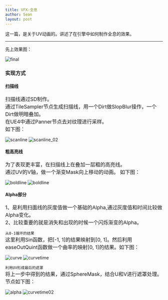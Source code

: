 ```yaml
---
title: VFX-全息
author: Sean
layout: post
---
```

这一篇，是关于UV动画的。讲述了在引擎中如何制作全息的效果。

****

先上效果图：<br>

![final](https://user-images.githubusercontent.com/106949238/173721483-4fa01103-65a9-425e-ab09-78755aba1ee7.gif)

### 实现方式

#### 扫描线
<font size="3">
  扫描线通过SD制作。<br>
  通过TileSampler节点生成扫描线，用一个Dirt做SlopBlur操作，一个Dirt做明暗叠加。<br>
  在UE4中通过Panner节点去对纹理进行采样。<br>
  如下图：
</font>

![scanline](https://user-images.githubusercontent.com/106949238/173819196-917f412e-43f7-4d53-b136-11fb44862bf9.png)
![scanline_02](https://user-images.githubusercontent.com/106949238/173820159-99a8e143-68ae-40b7-8e53-4827ebd4a578.gif)

#### 粗高亮线
<font size="3">
  为了表现更丰富，在扫描线上在叠加一层粗的高亮线。<br>
  通过UV的V轴，做一个渐变Mask向上移动的动画。
  如下图：
</font>

![boldline](https://user-images.githubusercontent.com/106949238/173823038-aa0a2ffe-efa6-4e81-bb2d-f649bdf48c8d.png)
![boldline](https://user-images.githubusercontent.com/106949238/173823160-94c0abde-229f-456e-9fb6-6839a3d46d1a.gif)

#### Alpha部分
<font size="3">
  1、是利用扫面线的灰度值做一个基础的Alpha,通过灰度值和时间比较做Alpha变化。<br>
  2、比较重要的就是消失和出现的时候一个闪烁渐变的Alpha。<br>
</font> 

  `从0-1循环的结果`  
   <font size="3">这里利用Sin函数，把[-1, 1]的结果映射到[0, 1]。然后利用easeOutQuint函数做一个曲率的映射[0, 1]的结果。如下图：<br></font> 
  
  ![curve](https://user-images.githubusercontent.com/106949238/173852587-f0cae60d-4b4b-41fa-b496-fbab806be264.png) 
  ![curvetime](https://user-images.githubusercontent.com/106949238/173853464-13dcb508-f9b3-4394-80a5-2ccbb58d9b6d.gif)
  
  `利用UV形成最后的遮罩`     
  <font size="3">将上一步中得到的结果，通过SphereMask，结合U和V进行遮罩处理。节点如下图：<br></font> 
    
  ![alpha](https://user-images.githubusercontent.com/106949238/173853955-96d1a813-3540-4a1e-97ca-0bb8ea95f3f9.png) 
  ![curvetime02](https://user-images.githubusercontent.com/106949238/173855700-d35991fa-0e9b-49d9-afd6-d7f3959c310d.gif)
